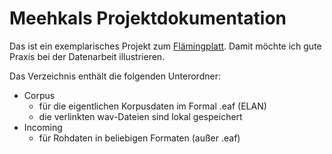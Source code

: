# Meehkals Projektdokumentation

Das ist ein exemplarisches Projekt zum [Flämingplatt](https://de.wikipedia.org/wiki/Flämingplatt). Damit möchte ich gute Praxis bei der Datenarbeit illustrieren.

Das Verzeichnis enthält die folgenden Unterordner:
- Corpus
  - für die eigentlichen Korpusdaten im Formal .eaf (ELAN)
  - die verlinkten wav-Dateien sind lokal gespeichert
- Incoming
  - für Rohdaten in beliebigen Formaten (außer .eaf)
